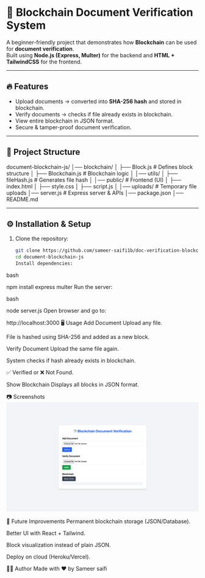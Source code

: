 # 📄 Blockchain Document Verification System

A beginner-friendly project that demonstrates how **Blockchain** can be used for **document verification**.  
Built using **Node.js (Express, Multer)** for the backend and **HTML + TailwindCSS** for the frontend.

---

## 🔥 Features

- Upload documents → converted into **SHA-256 hash** and stored in blockchain.
- Verify documents → checks if file already exists in blockchain.
- View entire blockchain in JSON format.
- Secure & tamper-proof document verification.

---

## 📂 Project Structure

document-blockchain-js/
│── blockchain/
│ ├── Block.js # Defines block structure
│ ├── Blockchain.js # Blockchain logic
│
│── utils/
│ ├── fileHash.js # Generates file hash
│
│── public/ # Frontend (UI)
│ ├── index.html
│ ├── style.css
│ ├── script.js
│
│── uploads/ # Temporary file uploads
│── server.js # Express server & APIs
│── package.json
│── README.md

---

## ⚙️ Installation & Setup

1. Clone the repository:
   ```bash
   git clone https://github.com/sameer-saifi1b/doc-verification-blockchain.git
   cd document-blockchain-js
   Install dependencies:
   ```

bash

npm install express multer
Run the server:

bash

node server.js
Open browser and go to:

http://localhost:3000
🖥️ Usage
Add Document
Upload any file.

File is hashed using SHA-256 and added as a new block.

Verify Document
Upload the same file again.

System checks if hash already exists in blockchain.

✅ Verified or ❌ Not Found.

Show Blockchain
Displays all blocks in JSON format.

📷 Screenshots
![UI Screenshot](./public/screenshot-ui.png)

🚀 Future Improvements
Permanent blockchain storage (JSON/Database).

Better UI with React + Tailwind.

Block visualization instead of plain JSON.

Deploy on cloud (Heroku/Vercel).

👨‍💻 Author
Made with ❤️ by Sameer saifi

```

```

